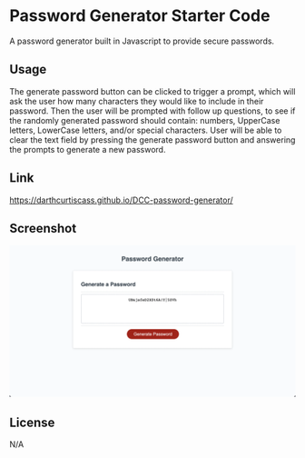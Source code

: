 # Password Generator Starter Code
A password generator built in Javascript to provide secure passwords.

## Usage
The generate password button can be clicked to trigger a prompt, which will ask the user how many characters they would like to include in their password. Then the user will be prompted with follow up questions, to see if the randomly generated password should contain: numbers, UpperCase letters, LowerCase letters, and/or special characters. User will be able to clear the text field by pressing the generate password button and answering the prompts to generate a new password. 

## Link

https://darthcurtiscass.github.io/DCC-password-generator/

## Screenshot

![](assets/Password-Generator-pic.png)

## License

N/A